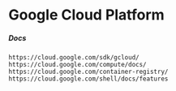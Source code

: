 # Google Cloud Platform

##### Docs

```
https://cloud.google.com/sdk/gcloud/
https://cloud.google.com/compute/docs/
https://cloud.google.com/container-registry/
https://cloud.google.com/shell/docs/features

```



